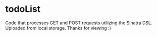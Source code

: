 # todoList
Code that processes GET and POST requests utilizing the Sinatra DSL. Uploaded from local storage. Thanks for viewing :)
